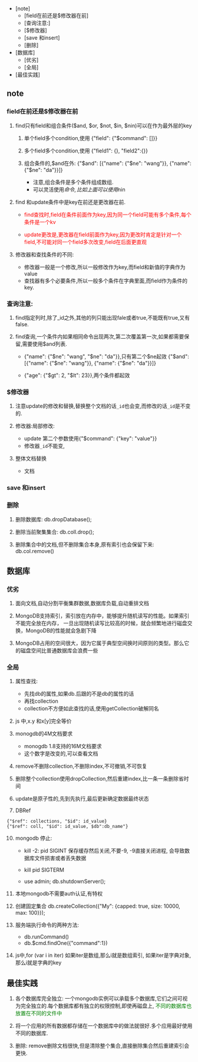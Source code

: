 
<!-- vim-markdown-toc GFM -->

* [note]
	* [field在前还是$修改器在前]
	* [查询注意:]
	* [$修改器]
	* [save 和insert]
	* [删除]
* [数据库]
	* [优劣]
	* [全局]
* [最佳实践]

<!-- vim-markdown-toc -->
## note
### field在前还是$修改器在前
1. find只有field和组合条件($and, $or, $not, $in, $nin)可以在作为最外层的key

	1. 单个field多个condition,使用 {"field": {"$command": []}}

	2. 多个field多个condition,使用 {"field1": {}, "field2":{}}

	3. 组合条件的,$and在外: {"$and": [{"name": {"$ne": "wang"}}, {"name": {"$ne": "da"}}]}
		- 注意,组合条件是多个条件组成数组.
		- 可以灵活使用$命令,比如上面可以使用$nin

2. find 和update条件中是key在前还是更改器在前.
	- <font color=red>find查找时,field在条件前面作为key,因为同一个field可能有多个条件,每个条件是一个kv</font>

	- <font color=red>update更改是,更改器在field前面作为key,因为更改时肯定是针对一个field,不可能对同一个field多次改变,field在后面更直观</font>

3. 修改器和查找条件的不同:
	- 修改器一般是一个修改,所以一般修改作为key,而field和新值的字典作为value
	- 查找器有多个必要条件,所以一般多个条件在字典里面,而field作为条件的key.

### 查询注意:
1. find指定列时,除了_id之外,其他的列只能出现fale或者true,不能既有true,又有false.

2. find查询,一个条件内如果相同命令出现两次,第二次覆盖第一次,如果都需要保留,需要使用$and列表.
	- {"name": {"$ne": "wang", "$ne": "da"}},只有第二个$ne起效
		{"$and": [{"name": {"$ne": "wang"}}, {"name": {"$ne": "da"}}]}

	- {"age": {"$gt": 2, "$lt": 23}},两个条件都起效

### $修改器
1. 注意update的修改和替换,替换整个文档的话`_id`也会变,而修改的话`_id`是不变的.

2. 修改器:局部修改:
	- update 第二个参数使用{"$command": {"key": "value"}}
	- 修改器`_id`不能变,

3. 整体文档替换
	- 文档

### save 和insert

### 删除
1. 删除数据库: db.dropDatabase();

2. 删除当前聚集集合: db.coll.drop();

3. 删除集合中的文档,但不删除集合本身,原有索引也会保留下来:
	db.col.remove()

## 数据库
### 优劣
1. 面向文档,自动分割平衡集群数据,数据库负载,自动重排文档

2. MongoDB支持索引，索引放在内存中，能够提升随机读写的性能。如果索引不能完全放在内存，
一旦出现随机读写比较高的时候，就会频繁地进行磁盘交换，MongoDB的性能就会急剧下降

3. MongoDB占用的空间很大，因为它属于典型空间换时间原则的类型。那么它的磁盘空间比普通数据库会浪费一些

### 全局
1. 属性查找:
	- 先找db的属性,如果db.后跟的不是db的属性的话
	- 再找collection
	- collection不方便如此查找的话,使用getCollection破解同名

2. js 中,x.y 和x[y]完全等价

5. monogdb的4M文档要求
	- monogdb 1.8支持的16M文档要求
	- 这个数字是改变的,可以查看文档

6. remove不删除collection,不删除index,不可撤销,不可恢复

7. 删除整个collection使用dropCollection,然后重建index,比一条一条删除省时间

8. update是原子性的,先到先执行,最后更新确定数据最终状态

9. DBRef
```
{"$ref": collections, "$id": id_value}
{"$ref": coll, "$id": id_value, $db":db_name"} 
```
10. mongodb 停止:
	- kill -2: pid SIGINT 保存缓存然后关闭,不要-9, -9直接关闭进程,
		会导致数据库文件损害或者丢失数据

	- kill pid SIGTERM

	- use admin; db.shutdownServer();

11. 本地mongodb不需要auth认证,有特权

12. 创建固定集合 
	db.createCollection({"My": {capped: true, size: 10000, max: 100}});

13. 服务端执行命令的两种方法:
	- db.runCommand()
	- db.$cmd.findOne({"command":1})

14. js中,for (var i in iter) 如果iter是数组,那么i就是数组索引,
	如果iter是字典对象,那么i就是字典的key

## 最佳实践
1. 各个数据库完全独立:
	一个mongodb实例可以承载多个数据库,它们之间可视为完全独立的.每个数据库都有独立的权限控制,即使再磁盘上,
<font color=green>不同的数据库也放置在不同的文件中</font>

2. 将一个应用的所有数据都存储在一个数据库中的做法就很好.多个应用最好使用不同的数据库.

3. 删除:
	remove删除文档很快,但是清除整个集合,直接删除集合然后重建索引会更快.
